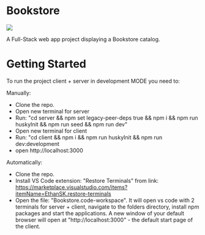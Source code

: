 # Bookstore

![](client/public/logo-addbg-preview.png)

A Full-Stack web app project displaying a Bookstore catalog.

# Getting Started

To run the project client + server in development MODE you need to:

Manually:

- Clone the repo.
- Open new terminal for server
- Run: "cd server && npm set legacy-peer-deps true && npm i && npm run huskyInit && npm run seed && npm run dev"
- Open new terminal for client
- Run: "cd client && npm i && npm run huskyInit && npm run dev:development
- open http://localhost:3000

Automatically:

- Clone the repo.
- Install VS Code extension: "Restore Terminals" from link: https://marketplace.visualstudio.com/items?itemName=EthanSK.restore-terminals
- Open the file: "Bookstore.code-workspace". It will open vs code with 2 terminals for server + client, navigate to the folders directory, install npm packages and start the applications. A new window of your default browser will open at "http://localhost:3000" - the default start page of the client.
